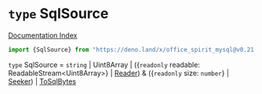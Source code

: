 # `type` SqlSource

[Documentation Index](../README.md)

```ts
import {SqlSource} from "https://deno.land/x/office_spirit_mysql@v0.21.1/mod.ts"
```

`type` SqlSource = `string` | Uint8Array | (\{`readonly` readable: ReadableStream\<Uint8Array>} | [Reader](../interface.Reader/README.md)) \& (\{`readonly` size: `number`} | [Seeker](../interface.Seeker/README.md)) | [ToSqlBytes](../private.interface.ToSqlBytes/README.md)